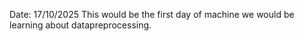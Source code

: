 Date: 17/10/2025 This would be the first day of machine we would be learning about datapreprocessing.
